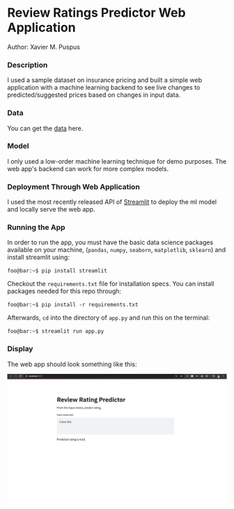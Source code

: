 # Review Ratings Predictor Web Application
Author: Xavier M. Puspus

### Description
I used a sample dataset on insurance pricing and built a simple web application with a machine learning backend to see live changes to predicted/suggested prices based on changes in input data.

### Data

You can get the [data](https://www.kaggle.com/nicapotato/guided-numeric-and-text-exploration-e-commerce/data) here.
 
### Model

I only used a low-order machine learning technique for demo purposes. The web app's backend can work for more complex models.

### Deployment Through Web Application

I used the most recently released API of [Streamlit](https://streamlit.io) to deploy the ml model and locally serve the web app.

### Running the App

In order to run the app, you must have the basic data science packages available on your machine, (`pandas`, `numpy`, `seaborn`, `matplotlib`, `sklearn`) and install streamlit using:  

```console
foo@bar:~$ pip install streamlit
```

Checkout the `requirements.txt` file for installation specs. You can install packages needed for this repo through:

```console
foo@bar:~$ pip install -r requirements.txt
```

Afterwards, `cd` into the directory of `app.py` and run this on the terminal:  

```console
foo@bar:~$ streamlit run app.py
```

### Display

The web app should look something like this:

![Sample image of the review ratings predictor web application.](review_ratings_image.png)